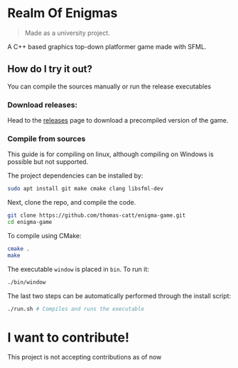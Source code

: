 # Realm Of Enigmas
> Made as a university project.

A C++ based graphics top-down platformer game made with SFML.

## How do I try it out?
You can compile the sources manually or run the release executables

### Download releases:
Head to the [releases](releases) page to download a precompiled version of the game.

### Compile from sources
This guide is for compiling on linux, although compiling on Windows is possible but not supported.

The project dependencies can be installed by:
```sh
sudo apt install git make cmake clang libsfml-dev
```
Next, clone the repo, and compile the code.

```sh
git clone https://github.com/thomas-catt/enigma-game.git
cd enigma-game
```

To compile using CMake:
```sh
cmake .
make
```

The executable `window` is placed in `bin`. To run it:
```sh
./bin/window
```

The last two steps can be automatically performed through the install script:
```sh
./run.sh # Compiles and runs the executable
```

# I want to contribute!
This project is not accepting contributions as of now
